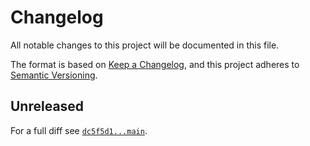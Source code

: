 # Changelog

All notable changes to this project will be documented in this file.

The format is based on [Keep a Changelog](https://keepachangelog.com/en/1.0.0/), and this project adheres to [Semantic Versioning](https://semver.org/spec/v2.0.0.html).

## Unreleased

For a full diff see [`dc5f5d1...main`][dc5f5d1...main].

[dc5f5d1...main]: https://github.com/ergebnis/version-constraint/compare/dc5f5d1...main
